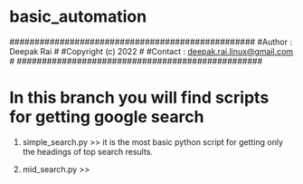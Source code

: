 # basic_automation

#################################################
#Author : Deepak Rai                            #
#Copyright (c) 2022                             #
#Contact : deepak.rai.linux@gmail.com           #
#################################################

# In this branch you will find scripts for getting google search

1. simple_search.py >> it is the most basic python script for getting only the headings of top search results.

2. mid_search.py >> 